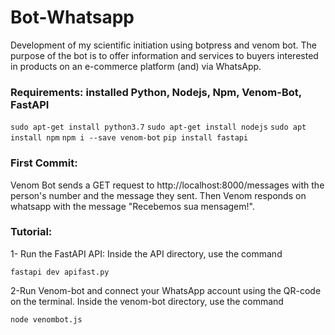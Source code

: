 # Bot-Whatsapp
Development of my scientific initiation using botpress and venom bot.
The purpose of the bot is to offer information and services to buyers interested in products on an e-commerce platform (and) via WhatsApp.
### Requirements: installed Python, Nodejs, Npm, Venom-Bot, FastAPI
```sudo apt-get install python3.7``` ```sudo apt-get install nodejs``` ```sudo apt install npm``` ```npm i --save venom-bot``` ```pip install fastapi```

### First Commit:
Venom Bot sends a GET request to http://localhost:8000/messages with the person's number and the message they sent. Then Venom responds on whatsapp with the message "Recebemos sua mensagem!".

### Tutorial: 

1- Run the FastAPI API:
Inside the API directory, use the command 
```
fastapi dev apifast.py
```

2-Run Venom-bot and connect your WhatsApp account using the QR-code on the terminal.
Inside the venom-bot directory, use the command
```
node venombot.js
```
